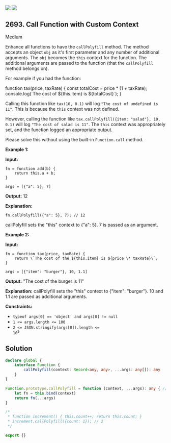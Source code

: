 [![](https://img.shields.io/github/stars/javadev/LeetCode-in-Java?label=Stars&style=flat-square)](https://github.com/javadev/LeetCode-in-Java)
[![](https://img.shields.io/github/forks/javadev/LeetCode-in-Java?label=Fork%20me%20on%20GitHub%20&style=flat-square)](https://github.com/javadev/LeetCode-in-Java/fork)

## 2693\. Call Function with Custom Context

Medium

Enhance all functions to have the `callPolyfill` method. The method accepts an object `obj` as it's first parameter and any number of additional arguments. The `obj` becomes the `this` context for the function. The additional arguments are passed to the function (that the `callPolyfill` method belongs on).

For example if you had the function:

function tax(price, taxRate) { const totalCost = price \* (1 + taxRate); console.log(\`The cost of ${this.item} is ${totalCost}\`); }

Calling this function like `tax(10, 0.1)` will log `"The cost of undefined is 11"`. This is because the `this` context was not defined.

However, calling the function like `tax.callPolyfill({item: "salad"}, 10, 0.1)` will log `"The cost of salad is 11"`. The `this` context was appropriately set, and the function logged an appropriate output.

Please solve this without using the built-in `Function.call` method.

**Example 1:**

**Input:** 

    fn = function add(b) { 
        return this.a + b; 
    } 

    args = [{"a": 5}, 7]

**Output:** 12

**Explanation:** 

    fn.callPolyfill({"a": 5}, 7); // 12 

callPolyfill sets the "this" context to {"a": 5}. 7 is passed as an argument.

**Example 2:**

**Input:** 

    fn = function tax(price, taxRate) { 
        return \`The cost of the ${this.item} is ${price \* taxRate}\`; 
    } 

    args = [{"item": "burger"}, 10, 1.1]

**Output:** "The cost of the burger is 11"

**Explanation:** callPolyfill sets the "this" context to {"item": "burger"}. 10 and 1.1 are passed as additional arguments.

**Constraints:**

*   `typeof args[0] == 'object' and args[0] != null`
*   `1 <= args.length <= 100`
*   <code>2 <= JSON.stringify(args[0]).length <= 10<sup>5</sup></code>

## Solution

```typescript
declare global {
    interface Function {
        callPolyfill(context: Record<any, any>, ...args: any[]): any
    }
}

Function.prototype.callPolyfill = function (context, ...args): any { //NOSONAR
    let fn = this.bind(context)
    return fn(...args)
}

/*
 * function increment() { this.count++; return this.count; }
 * increment.callPolyfill({count: 1}); // 2
 */

export {}
```